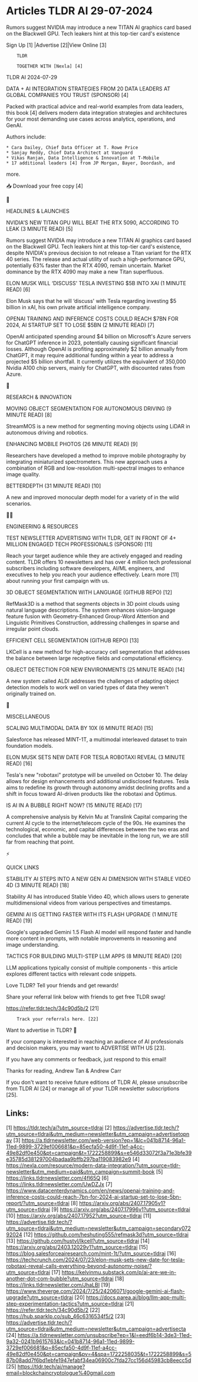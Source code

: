 # Articles TLDR AI 29-07-2024

Rumors suggest NVIDIA may introduce a new TITAN AI graphics card based
on the Blackwell GPU. Tech leakers hint at this top-tier card's
existence  

 Sign Up [1] |Advertise [2]|View Online [3] 

		TLDR

		TOGETHER WITH [Nexla] [4]

TLDR AI 2024-07-29

 DATA + AI INTEGRATION STRATEGIES FROM 20 DATA LEADERS AT GLOBAL
COMPANIES YOU TRUST (SPONSOR) [4] 

 Packed with practical advice and real-world examples from data
leaders, this book [4] delivers modern data integration strategies and
architectures for your most demanding use cases across analytics,
operations, and GenAI.

Authors include:

 	* Cara Dailey, Chief Data Officer at T. Rowe Price
 	* Sanjay Reddy, Chief Data Architect at Vanguard
 	* Vikas Ranjan, Data Intelligence & Innovation at T-Mobile
 	* 17 additional leaders [4] from JP Morgan, Bayer, Doordash, and
more.

📥 Download your free copy [4]

🚀 

HEADLINES & LAUNCHES

 NVIDIA'S NEW TITAN GPU WILL BEAT THE RTX 5090, ACCORDING TO LEAK (3
MINUTE READ) [5] 

 Rumors suggest NVIDIA may introduce a new TITAN AI graphics card
based on the Blackwell GPU. Tech leakers hint at this top-tier card's
existence, despite NVIDIA's previous decision to not release a Titan
variant for the RTX 40 series. The release and actual utility of such
a high-performance GPU, potentially 63% faster than the RTX 4090,
remain uncertain. Market dominance by the RTX 4090 may make a new
Titan superfluous. 

 ELON MUSK WILL ‘DISCUSS' TESLA INVESTING $5B INTO XAI (1 MINUTE
READ) [6] 

 Elon Musk says that he will ‘discuss' with Tesla regarding
investing $5 billion in xAI, his own private artificial intelligence
company. 

 OPENAI TRAINING AND INFERENCE COSTS COULD REACH $7BN FOR 2024, AI
STARTUP SET TO LOSE $5BN (2 MINUTE READ) [7] 

 OpenAI anticipated spending around $4 billion on Microsoft's Azure
servers for ChatGPT inference in 2023, potentially causing significant
financial losses. Although OpenAI is profiting approximately $2
billion annually from ChatGPT, it may require additional funding
within a year to address a projected $5 billion shortfall. It
currently utilizes the equivalent of 350,000 Nvidia A100 chip servers,
mainly for ChatGPT, with discounted rates from Azure. 

🧠 

RESEARCH & INNOVATION

 MOVING OBJECT SEGMENTATION FOR AUTONOMOUS DRIVING (9 MINUTE READ) [8]


 StreamMOS is a new method for segmenting moving objects using LiDAR
in autonomous driving and robotics. 

 ENHANCING MOBILE PHOTOS (26 MINUTE READ) [9] 

 Researchers have developed a method to improve mobile photography by
integrating miniaturized spectrometers. This new approach uses a
combination of RGB and low-resolution multi-spectral images to enhance
image quality. 

 BETTERDEPTH (31 MINUTE READ) [10] 

 A new and improved monocular depth model for a variety of in the wild
scenarios. 

🧑‍💻 

ENGINEERING & RESOURCES

 TEST NEWSLETTER ADVERTISING WITH TLDR, GET IN FRONT OF 4+ MILLION
ENGAGED TECH PROFESSIONALS (SPONSOR) [11] 

 Reach your target audience while they are actively engaged and
reading content. TLDR offers 10 newsletters and has over 4 million
tech professional subscribers including software developers, AI/ML
engineers, and executives to help you reach your audience effectively.
Learn more [11] about running your first campaign with us. 

 3D OBJECT SEGMENTATION WITH LANGUAGE (GITHUB REPO) [12] 

 RefMask3D is a method that segments objects in 3D point clouds using
natural language descriptions. The system enhances vision-language
feature fusion with Geometry-Enhanced Group-Word Attention and
Linguistic Primitives Construction, addressing challenges in sparse
and irregular point clouds. 

 EFFICIENT CELL SEGMENTATION (GITHUB REPO) [13] 

 LKCell is a new method for high-accuracy cell segmentation that
addresses the balance between large receptive fields and computational
efficiency. 

 OBJECT DETECTION FOR NEW ENVIRONMENTS (25 MINUTE READ) [14] 

 A new system called ALDI addresses the challenges of adapting object
detection models to work well on varied types of data they weren't
originally trained on. 

🎁 

MISCELLANEOUS

 SCALING MULTIMODAL DATA BY 10X (6 MINUTE READ) [15] 

 Salesforce has released MINT-1T, a multimodal interleaved dataset to
train foundation models. 

 ELON MUSK SETS NEW DATE FOR TESLA ROBOTAXI REVEAL (3 MINUTE READ)
[16] 

 Tesla's new "robotaxi" prototype will be unveiled on October 10. The
delay allows for design enhancements and additional undisclosed
features. Tesla aims to redefine its growth through autonomy amidst
declining profits and a shift in focus toward AI-driven products like
the robotaxi and Optimus. 

 IS AI IN A BUBBLE RIGHT NOW? (15 MINUTE READ) [17] 

 A comprehensive analysis by Kelvin Mu at Translink Capital comparing
the current AI cycle to the internet/telecom cycle of the 90s. He
examines the technological, economic, and capital differences between
the two eras and concludes that while a bubble may be inevitable in
the long run, we are still far from reaching that point. 

⚡ 

QUICK LINKS

 STABILITY AI STEPS INTO A NEW GEN AI DIMENSION WITH STABLE VIDEO 4D
(3 MINUTE READ) [18] 

 Stability AI has introduced Stable Video 4D, which allows users to
generate multidimensional videos from various perspectives and
timestamps. 

 GEMINI AI IS GETTING FASTER WITH ITS FLASH UPGRADE (1 MINUTE READ)
[19] 

 Google's upgraded Gemini 1.5 Flash AI model will respond faster and
handle more content in prompts, with notable improvements in reasoning
and image understanding. 

 TACTICS FOR BUILDING MULTI-STEP LLM APPS (8 MINUTE READ) [20] 

 LLM applications typically consist of multiple components - this
article explores different tactics with relevant code snippets. 

Love TLDR? Tell your friends and get rewards!

 Share your referral link below with friends to get free TLDR swag! 

 https://refer.tldr.tech/34c90d5b/2 [21] 

		Track your referrals here. [22]

Want to advertise in TLDR? 📰

 If your company is interested in reaching an audience of AI
professionals and decision makers, you may want to ADVERTISE WITH US
[23]. 

 If you have any comments or feedback, just respond to this email! 

Thanks for reading, 
Andrew Tan & Andrew Carr 

If you don't want to receive future editions of TLDR AI, please
unsubscribe from TLDR AI [24] or manage all of your TLDR newsletter
subscriptions [25]. 

 

Links:
------
[1] https://tldr.tech/ai?utm_source=tldrai
[2] https://advertise.tldr.tech/?utm_source=tldrai&utm_medium=newsletter&utm_campaign=advertisetopnav
[3] https://a.tldrnewsletter.com/web-version?ep=1&lc=041b8714-96a1-11ed-9899-3729ef006681&p=85ecfa50-4d9f-11ef-a4cc-49e82df0e450&pt=campaign&t=1722258899&s=e546d33072f3a71e3bfe39e35785d381297004badaa9bffb297ba119083982e9
[4] https://nexla.com/resource/modern-data-integration/?utm_source=tldr-newsletter&utm_medium=paid&utm_campaign=summit-book
[5] https://links.tldrnewsletter.com/4fI65Q
[6] https://links.tldrnewsletter.com/UwDZJx
[7] https://www.datacenterdynamics.com/en/news/openai-training-and-inference-costs-could-reach-7bn-for-2024-ai-startup-set-to-lose-5bn-report/?utm_source=tldrai
[8] https://arxiv.org/abs/2407.17905v1?utm_source=tldrai
[9] https://arxiv.org/abs/2407.17996v1?utm_source=tldrai
[10] https://arxiv.org/abs/2407.17952?utm_source=tldrai
[11] https://advertise.tldr.tech/?utm_source=tldrai&utm_medium=newsletter&utm_campaign=secondary07292024
[12] https://github.com/heshuting555/refmask3d?utm_source=tldrai
[13] https://github.com/hustvl/lkcell?utm_source=tldrai
[14] https://arxiv.org/abs/2403.12029v1?utm_source=tldrai
[15] https://blog.salesforceairesearch.com/mint-1t/?utm_source=tldrai
[16] https://techcrunch.com/2024/07/23/elon-musk-sets-new-date-for-tesla-robotaxi-reveal-calls-everything-beyond-autonomy-noise/?utm_source=tldrai
[17] https://kelvinmu.substack.com/p/ai-are-we-in-another-dot-com-bubble?utm_source=tldrai
[18] https://links.tldrnewsletter.com/JhaLBI
[19] https://www.theverge.com/2024/7/25/24206071/google-gemini-ai-flash-upgrade?utm_source=tldrai
[20] https://docs.parea.ai/blog/llm-app-multi-step-experimentation-tactics?utm_source=tldrai
[21] https://refer.tldr.tech/34c90d5b/2
[22] https://hub.sparklp.co/sub_46c6316534f5/2
[23] https://advertise.tldr.tech/?utm_source=tldrai&utm_medium=newsletter&utm_campaign=advertisecta
[24] https://a.tldrnewsletter.com/unsubscribe?ep=1&l=eedf6b14-3de3-11ed-9a32-0241b9615763&lc=041b8714-96a1-11ed-9899-3729ef006681&p=85ecfa50-4d9f-11ef-a4cc-49e82df0e450&pt=campaign&pv=4&spa=1722258035&t=1722258899&s=587b08add7f6bd1ebfe1947efabf34ea06900c7fda27cc156d45983cb8eecc5d
[25] https://tldr.tech/ai/manage?email=blockchaincryptologue%40gmail.com